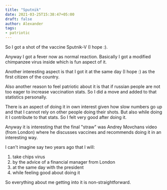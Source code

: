 ```yaml
---
title: "Sputnik"
date: 2021-03-25T15:38:47+05:00
draft: false
author: Alexander
tags:
- patriotic
---
```


So I got a shot of the vaccine Sputnik-V (I hope :).

Anyway I got a fever now as normal reaction.
Basically I got a modified chimpanzee virus inside which is fun aspect of it.

Another interesting aspect is that I got it at the same day (I hope :) as the first citizen of the country.

Also another reason to feel patriotic about it is that if russian people are not too eager to increase vaccination stats.
So I did a move and added to that statistics personally.

There is an aspect of doing it in own interest given how slow numbers go up and that I cannot rely on other people doing their shots.
But also while doing it I contribute to that stats.
So I felt very good after doing it.

Anyway it is interesting that the final "straw" was Andrey Movchans video (from London) where he discusses vaccines and recommends doing it in an interesting way.

I can't imagine say two years ago that I will:

1. take chips virus
2. by the advice of a financial manager from London
3. at the same day with the president
4. while feeling good about doing it

So everything about me getting into it is non-straightforward.
